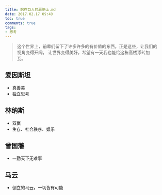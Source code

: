 ```yaml
---
title: 站在巨人的肩膀上.md
date: 2017.02.17 09:40
toc: true
comments: true
tags:
- 思考
---
```


> 这个世界上，前辈们留下了许多许多的有价值的东西，正是这些，让我们的视角变得开阔，
让世界变得美好。希望有一天我也能给这栋高楼添砖加瓦。


## 爱因斯坦
- 真善美
- 独立思考


## 林纳斯
- 双赢
- 生存、社会秩序、娱乐


## 曾国藩
- 一勤天下无难事


## 马云
- 倒立的马云，一切皆有可能
